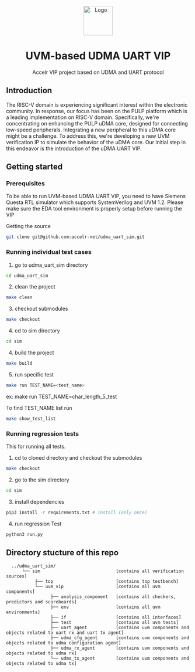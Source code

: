 <div align="center">
  <a href="https://accelr.lk/">
    <img src="https://avatars.githubusercontent.com/u/55974019?s=200&v=4" alt="Logo" width="80" height="80">
  </a>

<h1 align="center">UVM-based UDMA UART VIP</h1>

<p align="center">
   Accelr VIP project based on UDMA and UART protocol
    <br />
  </p>
</div>
</p>



## Introduction

The RISC-V domain is experiencing significant interest within the electronic community. In response, our focus has been on the PULP platform which is a leading implementation on RISC-V domain. Specifically, we're concentrating on enhancing the PULP uDMA core, designed for connecting low-speed peripherals. Integrating a new peripheral to this uDMA core might be a challenge. To address this, we're developing a new UVM verification IP to simulate the behavior of the uDMA core. Our initial step in this endeavor is the introduction of the uDMA UART VIP.

## Getting started
### Prerequisites
To be able to run UVM-based UDMA UART VIP, you need to have Siemens Questa RTL simulator which supports SystemVerilog and UVM 1.2. Please make sure the EDA tool environment is properly setup before running the VIP

Getting the source
```bash
git clone git@github.com:accelr-net/udma_uart_sim.git
```
### Running individual test cases 
1. go to udma_uart_sim directory
```bash
cd udma_uart_sim 
```

2. clean the project
```bash
make clean
```
3. checkout submodules
```bash
make checkout
```
4. cd to sim directory
```bash
cd sim
```
4. build the project
```bash
make build
```

5. run specific test
```bash
make run TEST_NAME=<test_name>
```
ex: make run TEST_NAME=char_length_5_test

To find TEST_NAME list run
```bash
make show_test_list
```
### Running regression tests 
This for running all tests.
1. cd to cloned directory and checkout the submodules
```bash
make checkout
```
2. go to the sim directory

```bash
cd sim
```
3. install dependencies
```bash
pip3 install -r requirements.txt # install (only once)
```
4. run regression Test

```bash
python3 run.py
```


## Directory stucture of this repo

```
  ../udma_uart_sim/
      └── sim                             [contains all verification sources]
           ├── top                        [contains top testbench]
           └── uvm_vip                    [contains all uvm components]
                 ├── analysis_component   [contains all checkers, predictors and scoreboards]
                 ├── env                  [contains all uvm environments]
                 ├── if                   [contains all interfaces]
                 ├── test                 [contains all uvm tests]
                 ├── uart_agent           [contains uvm components and objects related to uart rx and uart tx agent]
                 ├── udma_cfg_agent       [contains uvm components and objects related to udma configuration agent]
                 ├── udma_rx_agent        [contains uvm components and objects related to udma rx]
                 └── udma_tx_agent        [contains uvm components and objects related to udma tx]
```